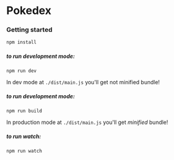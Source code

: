 # Pokedex

### Getting started

```sh
npm install
```

##### to run development mode:

```
npm run dev
```
In dev mode at `./dist/main.js` you'll get not minified bundle!
                   
##### to run development mode:

```
npm run build
```
In production mode at `./dist/main.js` you'll get *minified* bundle!

##### to run watch:

```
npm run watch
```